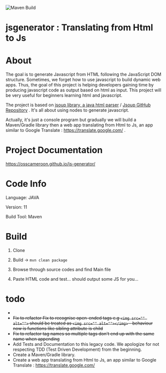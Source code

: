 ![Maven Build](https://github.com/osscameroon/js-generator/actions/workflows/maven.yml/badge.svg)

# jsgenerator : Translating from Html to Js

# About

The goal is to generate Javascript  from HTML  following the JavaScript DOM structure.
Sometimes, we forget how to use javascript to build dynamic web apps. Thus, the goal of this project is helping developers gaining time by producing javascript code as output based on html as input. This project will be very useful for beginners learning html and javascript.

The project is based on [jsoup  library, a java html parser](https://jsoup.org/) / [Jsoup GitHub Repository](https://github.com/jhy/jsoup/) . It's all about using nodes to generate javascript. 

Actually, it's just a console program but gradually we will build a Maven/Gradle library then a web app translating from Html to Js, an app similar to Google Translate : https://translate.google.com/ .

# Project Documentation

https://osscameroon.github.io/js-generator/

# Code Info

Language: JAVA

Version: 11

Build Tool: Maven

# Build

1. Clone

2. Build -> `mvn clean package`

3. Browse through source codes and find Main file

4. Paste HTML code and test... should output some JS for you...

# todo
* 
* ~~Fix to refactor Fix to recognise open-ended tags e.g ``<img src="" alt="">`` should be treated as ``<img src="" alt=""></img>`` - behaviour now is functions like sibling attribute is child~~
* ~~Fix to refactor tag names so multiple tags don't end up with the same name when appending~~
* Add Tests and Documentation to this legacy code. We apologize for not respecting TDD (Test Driven Development) from the beginning.
* Create a Maven/Gradle library.
* Create a web app translating from Html to Js, an app similar to Google Translate : https://translate.google.com/

